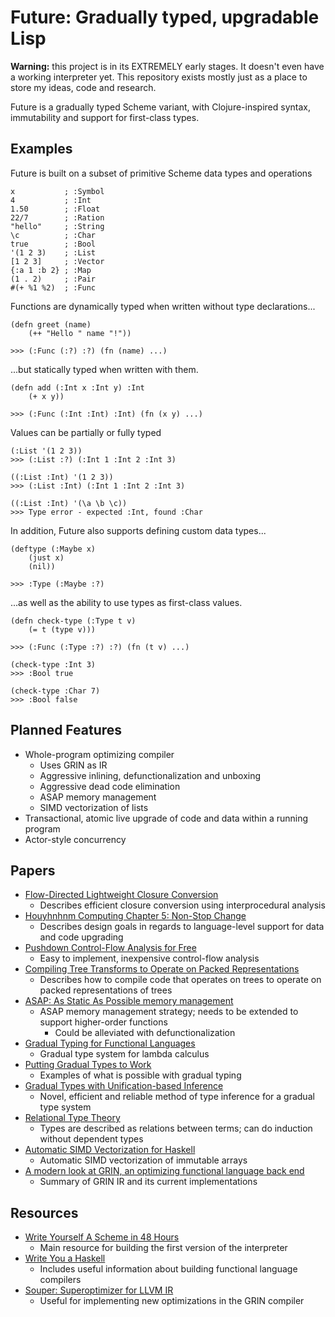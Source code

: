 # Future: Gradually typed, upgradable Lisp

**Warning:** this project is in its EXTREMELY early stages. It doesn't even have a working interpreter yet. This repository exists mostly just as a place to store my ideas, code and research.

Future is a gradually typed Scheme variant, with Clojure-inspired syntax, immutability and support for first-class types.

## Examples

Future is built on a subset of primitive Scheme data types and operations

```
x           ; :Symbol
4           ; :Int
1.50        ; :Float
22/7        ; :Ration
"hello"     ; :String
\c          ; :Char
true        ; :Bool
'(1 2 3)    ; :List
[1 2 3]     ; :Vector
{:a 1 :b 2} ; :Map
(1 . 2)     ; :Pair
#(+ %1 %2)  ; :Func
```

Functions are dynamically typed when written without type declarations...

```
(defn greet (name)
    (++ "Hello " name "!"))

>>> (:Func (:?) :?) (fn (name) ...)
```

...but statically typed when written with them.

```
(defn add (:Int x :Int y) :Int
    (+ x y))

>>> (:Func (:Int :Int) :Int) (fn (x y) ...)
```

Values can be partially or fully typed

```
(:List '(1 2 3))
>>> (:List :?) (:Int 1 :Int 2 :Int 3)

((:List :Int) '(1 2 3))
>>> (:List :Int) (:Int 1 :Int 2 :Int 3)

((:List :Int) '(\a \b \c))
>>> Type error - expected :Int, found :Char
```

In addition, Future also supports defining custom data types...

```
(deftype (:Maybe x)
    (just x)
    (nil))

>>> :Type (:Maybe :?)
```

...as well as the ability to use types as first-class values.

```
(defn check-type (:Type t v)
    (= t (type v)))

>>> (:Func (:Type :?) :?) (fn (t v) ...)

(check-type :Int 3)
>>> :Bool true

(check-type :Char 7)
>>> :Bool false
```

## Planned Features
- Whole-program optimizing compiler
  - Uses GRIN as IR
  - Aggressive inlining, defunctionalization and unboxing
  - Aggressive dead code elimination
  - ASAP memory management
  - SIMD vectorization of lists
- Transactional, atomic live upgrade of code and data within a running program
- Actor-style concurrency

## Papers
- [Flow-Directed Lightweight Closure Conversion](./papers/fdlcc.pdf)
  - Describes efficient closure conversion using interprocedural analysis
- [Houyhnhnm Computing Chapter 5: Non-Stop Change](https://ngnghm.github.io/blog/2015/09/08/chapter-5-non-stop-change/)
  - Describes design goals in regards to language-level support for data and code upgrading
- [Pushdown Control-Flow Analysis for Free](./papers/1507.03137.pdf)
  - Easy to implement, inexpensive control-flow analysis
- [Compiling Tree Transforms to Operate on Packed Representations](./papers/LIPIcs-ECOOP-2017-26.pdf)
  - Describes how to compile code that operates on trees to operate on packed representations of trees
- [ASAP: As Static As Possible memory management](./papers/UCAM-CL-TR-908.pdf)
  - ASAP memory management strategy; needs to be extended to support higher-order functions
    - Could be alleviated with defunctionalization
- [Gradual Typing for Functional Languages](./papers/13-siek.pdf)
  - Gradual type system for lambda calculus
- [Putting Gradual Types to Work](./papers/2101.12299.pdf)
  - Examples of what is possible with gradual typing
- [Gradual Types with Unification-based Inference](./papers/dls08igtlc.pdf)
  - Novel, efficient and reliable method of type inference for a gradual type system
- [Relational Type Theory](./papers/2101.09655.pdf)
  - Types are described as relations between terms; can do induction without dependent types
- [Automatic SIMD Vectorization for Haskell](./papers/vectorization-haskell.pdf)
  - Automatic SIMD vectorization of immutable arrays
- [A modern look at GRIN, an optimizing functional language back end](./papers/main.pdf)
  - Summary of GRIN IR and its current implementations

## Resources
- [Write Yourself A Scheme in 48 Hours](https://en.wikibooks.org/wiki/Write_Yourself_a_Scheme_in_48_Hours)
  - Main resource for building the first version of the interpreter
- [Write You a Haskell](http://dev.stephendiehl.com/fun/index.html)
  - Includes useful information about building functional language compilers
- [Souper: Superoptimizer for LLVM IR](https://github.com/google/souper)
  - Useful for implementing new optimizations in the GRIN compiler
